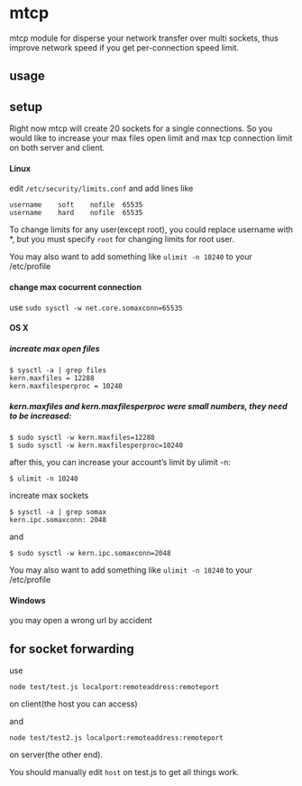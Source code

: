 mtcp
=====

mtcp module for disperse your network transfer over multi sockets, thus improve network speed if you get per-connection speed limit.

usage
--------

setup
----------------

Right now mtcp will create 20 sockets for a single connections. So you would like to increase your max files open limit and max tcp connection limit on both server and client.

#### Linux

edit `/etc/security/limits.conf` and add lines like

```
username	soft	nofile	65535
username	hard	nofile	65535

```

To change limits for any user(except root), you could replace username with *, but you must specify `root` for changing limits for root user.

You may also want to add something like `ulimit -n 10240` to your /etc/profile

#### change max cocurrent connection

use `sudo sysctl -w net.core.somaxconn=65535` 


#### OS X

##### increate max open files

    $ sysctl -a | grep files
    kern.maxfiles = 12288
    kern.maxfilesperproc = 10240

##### kern.maxfiles and kern.maxfilesperproc were small numbers, they need to be increased:

    $ sudo sysctl -w kern.maxfiles=12288
    $ sudo sysctl -w kern.maxfilesperproc=10240

after this, you can increase your account’s limit by ulimit -n:

    $ ulimit -n 10240

increate max sockets

    $ sysctl -a | grep somax
    kern.ipc.somaxconn: 2048

and

    $ sudo sysctl -w kern.ipc.somaxconn=2048


You may also want to add something like `ulimit -n 10240` to your /etc/profile



#### Windows
you may open a wrong url by accident


for socket forwarding
----------------
use 

	node test/test.js localport:remoteaddress:remoteport


on client(the host you can access)

and 

	node test/test2.js localport:remoteaddress:remoteport

on server(the other end).

You should manually edit `host` on test.js to get all things work.




